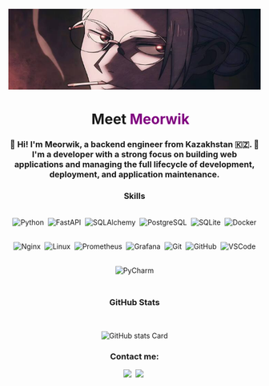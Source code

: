 <img 
  src="https://github.com/Meorwik/Meorwik/blob/main/github-profile-pic.jpg?raw=true"
  border="0"
  alt="Meorwik"
/>

<div id="toc" align="center">
  <ul style="list-style: none">
    <summary>
      <h1>
        Meet <span style="color: purple;">Meorwik</span>
      </h1>
    </summary>
  </ul>
</div>

<h3 align="center">📌 Hi! I'm Meorwik, a backend engineer from Kazakhstan 🇰🇿. 📌<br>
I'm a developer with a strong focus on building web applications and managing the full lifecycle of development, deployment, and application maintenance.</h3>

  <div><h3 align="center"><strong>Skills</strong></h3><br>

<div style="display: flex; flex-wrap: wrap; gap: 8px; justify-content: center; align-items: center;">
  <!-- Core backend -->
  <img src="https://cdn.jsdelivr.net/gh/devicons/devicon/icons/python/python-original.svg" height="40" alt="Python">
  <img src="https://cdn.jsdelivr.net/gh/devicons/devicon/icons/fastapi/fastapi-original.svg" height="40" alt="FastAPI">
  <img src="https://cdn.jsdelivr.net/gh/devicons/devicon/icons/sqlalchemy/sqlalchemy-original.svg" height="40" alt="SQLAlchemy">
  <img src="https://cdn.jsdelivr.net/gh/devicons/devicon/icons/postgresql/postgresql-original.svg" height="40" alt="PostgreSQL">
  <img src="https://cdn.jsdelivr.net/gh/devicons/devicon/icons/sqlite/sqlite-original.svg" height="40" alt="SQLite">

  <!-- DevOps / Infra -->
  <img src="https://cdn.jsdelivr.net/gh/devicons/devicon/icons/docker/docker-original.svg" height="40" alt="Docker">
  <img src="https://cdn.jsdelivr.net/gh/devicons/devicon/icons/nginx/nginx-original.svg" height="40" alt="Nginx">
  <img src="https://cdn.jsdelivr.net/gh/devicons/devicon/icons/linux/linux-original.svg" height="40" alt="Linux">
  <img src="https://cdn.jsdelivr.net/gh/devicons/devicon/icons/prometheus/prometheus-original.svg" height="40" alt="Prometheus">
  <img src="https://cdn.jsdelivr.net/gh/devicons/devicon/icons/grafana/grafana-original.svg" height="40" alt="Grafana">

  <!-- Tools -->
  <img src="https://cdn.jsdelivr.net/gh/devicons/devicon/icons/git/git-original.svg" height="40" alt="Git">
  <img src="https://cdn.jsdelivr.net/gh/devicons/devicon/icons/github/github-original.svg" height="40" alt="GitHub">
  <img src="https://cdn.jsdelivr.net/gh/devicons/devicon/icons/vscode/vscode-original.svg" height="40" alt="VSCode">
  <img src="https://cdn.jsdelivr.net/gh/devicons/devicon/icons/pycharm/pycharm-original.svg" height="40" alt="PyCharm">

</div>
</div>


<div><h3 align="center"><strong>GitHub Stats</strong></h3><br>

<p align="center">
  <img  src="https://github-readme-stats.vercel.app/api/top-langs/?username=meorwik&theme=synthwave&show_icons=true&hide_border=true&layout=compact" alt="GitHub stats Card" />
</p>

</div>

<h3 align="center"> <strong>Contact me:</strong> </h3><p align="center"> <a href="https://github.com/meorwik" target="_blank"><img src="https://img.shields.io/badge/GitHub-100000?style=flat-square&logo=github&logoColor=white" height="28" style="margin-right: 4px"></a> <a href="https://t.me/Meorwik" target="_blank"><img src="https://i.pinimg.com/564x/84/cd/bb/84cdbba5236e02da183672944e116b1f.jpg" height="28" style="margin-right: 4px"></a> </a>

